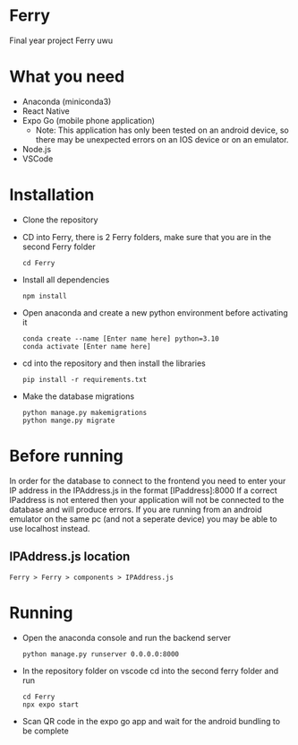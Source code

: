 # Ferry
Final year project Ferry uwu

# What you need
- Anaconda (miniconda3)
- React Native
- Expo Go (mobile phone application)
  - Note: This application has only been tested on an android device, so there may be unexpected errors on an IOS device or on an emulator.
- Node.js
- VSCode

# Installation
- Clone the repository
- CD into Ferry, there is 2 Ferry folders, make sure that you are in the second Ferry folder
  ```
  cd Ferry
  ```
- Install all dependencies
  ```
  npm install
  ```

- Open anaconda and create a new python environment before activating it
  ```
  conda create --name [Enter name here] python=3.10
  conda activate [Enter name here]
  ```
- cd into the repository and then install the libraries
  ```
  pip install -r requirements.txt
  ```
- Make the database migrations
  ```
  python manage.py makemigrations
  python mange.py migrate
  ```
# Before running
In order for the database to connect to the frontend you need to enter your IP address in the IPAddress.js in the format [IPaddress]:8000
If a correct IPaddress is not entered then your application will not be connected to the database and will produce errors.
If you are running from an android emulator on the same pc (and not a seperate device) you may be able to use localhost instead.

## IPAddress.js location
```
Ferry > Ferry > components > IPAddress.js
```

# Running
- Open the anaconda console and run the backend server
  ```
  python manage.py runserver 0.0.0.0:8000
  ```
- In the repository folder on vscode cd into the second ferry folder and run
  ```
  cd Ferry
  npx expo start
  ```
- Scan QR code in the expo go app and wait for the android bundling to be complete



